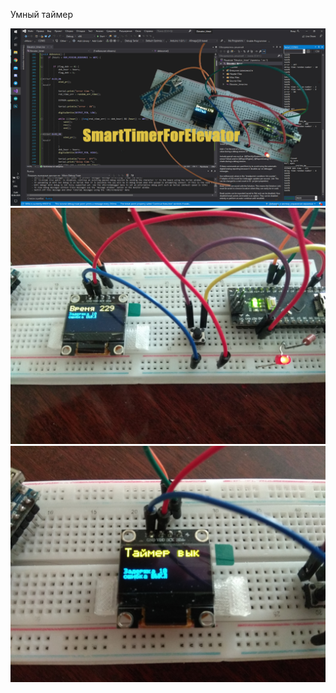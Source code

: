 Умный таймер

![alt text](photo/logo.jpg "")
![alt text](photo/1.jpg "")
![alt text](photo/2.jpg "")
